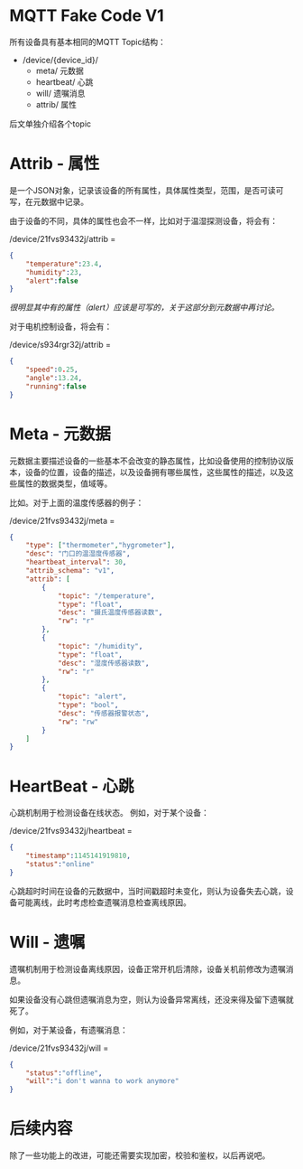 # MQTT Fake Code V1

所有设备具有基本相同的MQTT Topic结构：

+ /device/{device_id}/
    + meta/ 元数据
    + heartbeat/ 心跳
    + will/ 遗嘱消息
    + attrib/ 属性

后文单独介绍各个topic

# Attrib - 属性

是一个JSON对象，记录该设备的所有属性，具体属性类型，范围，是否可读可写，在元数据中记录。

由于设备的不同，具体的属性也会不一样，比如对于温湿探测设备，将会有：

/device/21fvs93432j/attrib = 
```json
{
    "temperature":23.4,
    "humidity":23,
    "alert":false
}
```
*很明显其中有的属性（alert）应该是可写的，关于这部分到元数据中再讨论。*

对于电机控制设备，将会有：

/device/s934rgr32j/attrib = 
```json
{
    "speed":0.25,
    "angle":13.24,
    "running":false
}
```

# Meta - 元数据

元数据主要描述设备的一些基本不会改变的静态属性，比如设备使用的控制协议版本，设备的位置，设备的描述，以及设备拥有哪些属性，这些属性的描述，以及这些属性的数据类型，值域等。

比如。对于上面的温度传感器的例子：

/device/21fvs93432j/meta = 
```json
{
    "type": ["thermometer","hygrometer"],
    "desc": "门口的温湿度传感器",
    "heartbeat_interval": 30,
    "attrib_schema": "v1",
    "attrib": [
        {
            "topic": "/temperature",
            "type": "float",
            "desc": "摄氏温度传感器读数",
            "rw": "r"
        },
        {
            "topic": "/humidity",
            "type": "float",
            "desc": "湿度传感器读数",
            "rw": "r"
        },
        {
            "topic": "alert",
            "type": "bool",
            "desc": "传感器报警状态",
            "rw": "rw"
        }
    ]
}
```

# HeartBeat - 心跳

心跳机制用于检测设备在线状态。
例如，对于某个设备：

/device/21fvs93432j/heartbeat = 
```json
{
    "timestamp":1145141919810,
    "status":"online"
}
```

心跳超时时间在设备的元数据中，当时间戳超时未变化，则认为设备失去心跳，设备可能离线，此时考虑检查遗嘱消息检查离线原因。


# Will - 遗嘱

遗嘱机制用于检测设备离线原因，设备正常开机后清除，设备关机前修改为遗嘱消息。

如果设备没有心跳但遗嘱消息为空，则认为设备异常离线，还没来得及留下遗嘱就死了。

例如，对于某设备，有遗嘱消息：

/device/21fvs93432j/will = 
```json
{
    "status":"offline",
    "will":"i don't wanna to work anymore"
}
```

# 后续内容

除了一些功能上的改进，可能还需要实现加密，校验和鉴权，以后再说吧。